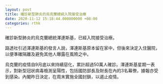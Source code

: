 ```yaml
---
layout: post
title: 確診新型肺炎的烏克蘭總統入院接受治療
date: 2020-11-12 15:18:44.000000000 +08:00
categories: rthk
---
```


確診新型肺炎的烏克蘭總統澤連斯基，已經入院接受治療。

路透社引述澤連斯基的發言人說，澤連斯基原本留在家中，但後來決定入住醫院，以便準確隔離及避免其他人曝露在風險之中。

烏克蘭的疫情自9月底以來持續惡化，累計超過50萬人確診。澤連斯基星期一表示，對新型冠狀病毒檢測呈陽性，包括國防部長及財長在內的3名幕僚，據報亦受到感染。內閣昨日決定，在周末實施全國封鎖，以遏止疫情。
